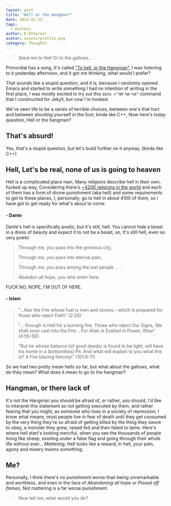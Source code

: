 ```yaml
---
layout: post
title: "Hell or the Hangman?"
date: 2023-01-12
tags:
  - Useless
author: D.Ethereal
avatar: assets/profile.png
category: Thoughts
---
```


> Send me to Hell
> Or to the gallows. . .

Primordial has a song, It's called ["To hell, or the Hangman"](https://open.spotify.com/track/112gP3mthdcaWWQ9vXVQlz?si=5aa15dbbaa8a4010), I was listening to it yesterday afternoon, and it got me thinking, what would I prefer?

That sounds like a stupid question, and it is, because I randomly opened Emacs and started to write something I had no intention of writing in the first place, I was mostly excited to try out this `date +"%M-%m-%d"` command that I constructed for Jekyll, but now I'm hooked.

We've seen life to be a series of terrible choices, between one's that hurt and between shooting yourself in the foot, kinda like C++,
Now here's today question, Hell or the hangman?

## That's absurd!
Yes, that's a stupid question, but let's build further on it anyway, (kinda like C++)

## Hell, Let's be real, none of us is going to heaven

Hell is a complicated place man, Many religions describe hell in their own, fucked up way, Considering there's [~4200 religions in the world](https://www.reference.com/world-view/many-religions-world-8f3af083e8592895) and each of them has a form of divine punishment (aka hell) and some requirements to get to these places, I, personally, go to hell in about 4100 of them, so i have got to get ready for what's about to come.

#### - Dante

Dante's hell is specifically poetic, but it's still, hell.
You cannot hide a beast in a dress of beauty and expect it to not be a beast, so, It's still hell, even so very poetic

> Through me, you pass into the grievous city,
>
> Through me, you pass into eternal pain,
>
> Through me, you pass among the lost people . . .
>
> Abandon all hope, you who enter here.

FUCK NO, NOPE, I'M OUT OF HERE.

#### - Islam


> "...fear the Fire whose fuel is men and stones,- which is prepared for those who reject Faith" (2:24).
> 
> "... Enough is Hell for a burning fire. Those who reject Our Signs, We shall soon cast into the Fire... For Allah is Exalted in Power, Wise" (4:55-56).
>
> "But he whose balance (of good deeds) is found to be light, will have his home in a (bottomless) Pit. And what will explain to you what this is? A Fire blazing fiercely!" (101:8-11). 


So we had two pretty mean hells so far, but what about the gallows, what do they mean? What does it mean to go to the hangman?

## Hangman, or there lack of

It's not the Hangman you should be afraid of, or rather, you should,
I'd like to interpret this statement as not getting executed by them, and rather fearing that you might, as someone who lives in a society of repression, I know what means, most people live in fear of death until they get consumed by the very thing they're so afraid of getting killed by the thing they swore to obey, a monster they grew, raised fed and then failed to tame.
Here's where hell start's looking merciful, when you see the thousands of people living like sheep, existing under a false flag and going through their whole life without ever… *Mattering*, Hell looks like a reward, In hell, your pain, agony and misery *means something*.


## Me?

Personally, I think there's no punishment worse than being unremarkable and worthless, and even in the face of *Abandoning all hope* or *Pissed off flames*, Not mattering is a far worse punishment.
> Now tell me, what would you do?
